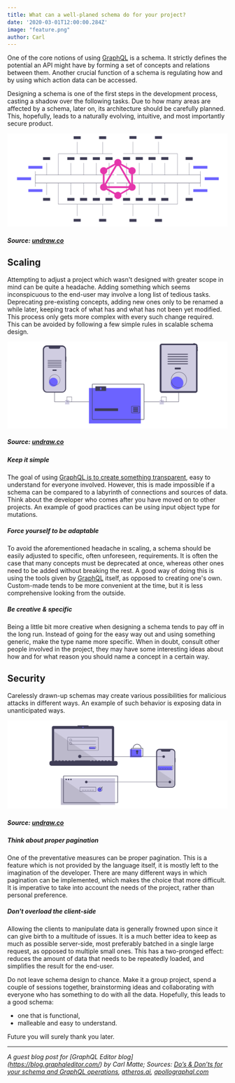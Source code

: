 ```yaml
---
title: What can a well-planed schema do for your project?
date: '2020-03-01T12:00:00.284Z'
image: "feature.png"
author: Carl
---
```



One of the core notions of using [GraphQL](https://graphqleditor.com/) is a schema. It strictly defines the potential an API might have by forming a set of concepts and relations between them. Another crucial function of a schema is regulating how and by using which action data can be accessed.

Designing a schema is one of the first steps in the development process, casting a shadow over the following tasks. Due to how many areas are affected by a schema, later on, its architecture should be carefully planned. This, hopefully, leads to a naturally evolving, intuitive, and most importantly secure product.

[![GraphQL Schema](schema.png)](https://graphqleditor.com/)
##### Source: [undraw.co](https://undraw.co/)

## Scaling
Attempting to adjust a project which wasn't designed with greater scope in mind can be quite a headache. Adding something which seems inconspicuous to the end-user may involve a long list of tedious tasks. Deprecating pre-existing concepts, adding new ones only to be renamed a while later, keeping track of what has and what has not been yet modified. This process only gets more complex with every such change required. This can be avoided by following a few simple rules in scalable schema design.

[![Scaling schema-based project is easier](scale.png)](https://graphqleditor.com/)
##### Source: [undraw.co](https://undraw.co/)

##### Keep it simple
The goal of using [GraphQL is to create something transparent](https://blog.graphqleditor.com/what-offers-graphql-api/), easy to understand for everyone involved. However, this is made impossible if a schema can be compared to a labyrinth of connections and sources of data. Think about the developer who comes after you have moved on to other projects. An example of good practices can be using input object type for mutations.

##### Force yourself to be adaptable
To avoid the aforementioned headache in scaling, a schema should be easily adjusted to specific, often unforeseen, requirements. It is often the case that many concepts must be deprecated at once, whereas other ones need to be added without breaking the rest. A good way of doing this is using the tools given by [GraphQL](https://graphql.org/) itself, as opposed to creating one's own. Custom-made tends to be more convenient at the time, but it is less comprehensive looking from the outside.

##### Be creative & specific
Being a little bit more creative when designing a schema tends to pay off in the long run. Instead of going for the easy way out and using something generic, make the type name more specific. When in doubt, consult other people involved in the project, they may have some interesting ideas about how and for what reason you should name a concept in a certain way.

## Security
Carelessly drawn-up schemas may create various possibilities for malicious attacks in different ways. An example of such behavior is exposing data in unanticipated ways.

![Schema security is a crucial issue](security.png)
##### Source: [undraw.co](https://undraw.co/)

##### Think about proper pagination
One of the preventative measures can be proper pagination. This is a feature which is not provided by the language itself, it is mostly left to the imagination of the developer. There are many different ways in which pagination can be implemented, which makes the choice that more difficult. It is imperative to take into account the needs of the project, rather than personal preference. 

##### Don't overload the client-side
Allowing the clients to manipulate data is generally frowned upon since it can give birth to a multitude of issues. It is a much better idea to keep as much as possible server-side, most preferably batched in a single large request, as opposed to multiple small ones. This has a two-pronged effect: reduces the amount of data that needs to be repeatedly loaded, and simplifies the result for the end-user.


Do not leave schema design to chance. Make it a group project, spend a couple of sessions together, brainstorming ideas and collaborating with everyone who has something to do with all the data. Hopefully, this leads to a good schema: 

- one that is functional, 
- malleable and easy to understand.

Future you will surely thank you later.

---

*A guest blog post for [GraphQL Editor blog]
(https://blog.graphqleditor.com/) by Carl Matte; Sources: [Do’s & Don’ts for your schema and GraphQL operations](https://www.youtube.com/watch?v=fG8zy1OROp4), [atheros.ai](https://atheros.ai/blog/graphql-best-practices-for-graphql-schema-design), [apollographql.com](https://blog.apollographql.com/graphql-schema-design-building-evolvable-schemas-1501f3c59ed5)*
